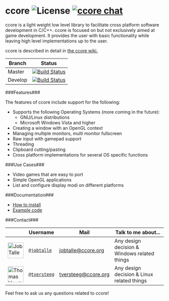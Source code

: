 ccore ![License](http://img.shields.io/badge/license-BSD-red.svg?style=flat) [![ccore chat](http://badges.gitter.im/tversteeg/ccore.svg)](http://gitter.im/ccore)
=====

ccore is a light weight low level library to facilitate cross platform software development in C/C++. ccore is focused on but not exclusively aimed at game development. It provides the user with basic functionality while leaving high level implementations up to the user.

ccore is described in detail in [the ccore wiki.](../../wiki)

| Branch | Status |
| --- | --- |
| Master | [![Build Status](https://travis-ci.org/ccore/ccore.svg?branch=master)](https://travis-ci.org/ccore/ccore) |
| Develop | [![Build Status](https://travis-ci.org/ccore/ccore.svg?branch=develop)](https://travis-ci.org/ccore/ccore) |

###Features###

The features of ccore include support for the following:
- Supports the following Operating Systems (more coming in the future):
  - GNU/Linux distributions
  - Microsoft Windows Vista and higher
- Creating a window with an OpenGL context
- Managing multiple monitors, multi monitor fullscreen
- Raw input with gamepad support
- Threading
- Clipboard cutting/pasting
- Cross platform implementations for several OS specific functions

###Use Cases###

- Video games that are easy to port
- Simple OpenGL applications
- List and configure display modi on different platforms

###Documentation###
- [How to install](../../wiki/Building-the-ccore-library)
- [Example code](../../wiki/Examples)

###Contact###

| | Username | Mail | Talk to me about...|
| --- | --- | --- | --- |
|<img src="https://avatars.githubusercontent.com/jobtalle" height="50px" title="Job Talle"/>|  [`@jobtalle`](https://github.com/jobtalle) | jobtalle@ccore.org | Any design decision & Windows related things |
|<img src="https://avatars.githubusercontent.com/tversteeg" height="50px" title="Thomas Versteeg"/>|  [`@tversteeg`](https://github.com/tversteeg) | tversteeg@ccore.org | Any design decision & Linux related things |

Feel free to ask us any questions related to ccore!
